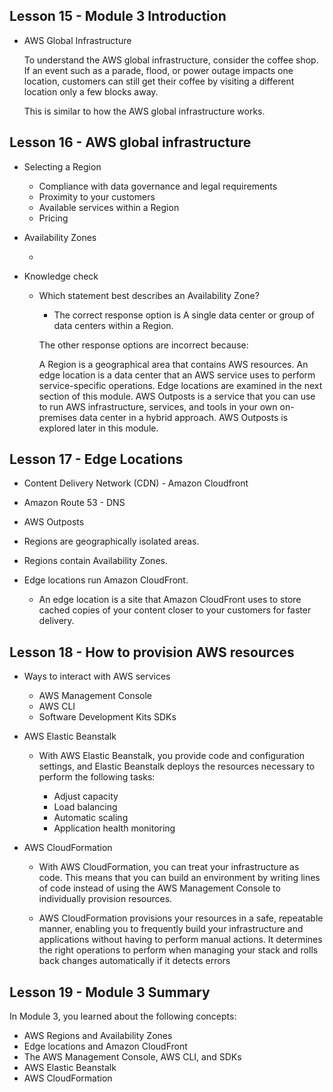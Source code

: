 ## Lesson 15 - Module 3 Introduction

- AWS Global Infrastructure

  To understand the AWS global infrastructure, consider the coffee shop. If an event such as a parade, flood, or power outage impacts one location, customers can still get their coffee by visiting a different location only a few blocks away.

  This is similar to how the AWS global infrastructure works.

## Lesson 16 - AWS global infrastructure

- Selecting a Region

  - Compliance with data governance and legal requirements
  - Proximity to your customers
  - Available services within a Region
  - Pricing

- Availability Zones

  -

- Knowledge check

  - Which statement best describes an Availability Zone?

    - The correct response option is A single data center or group of data centers within a Region.

    The other response options are incorrect because:

    A Region is a geographical area that contains AWS resources.
    An edge location is a data center that an AWS service uses to perform service-specific operations. Edge locations are examined in the next section of this module.
    AWS Outposts is a service that you can use to run AWS infrastructure, services, and tools in your own on-premises data center in a hybrid approach. AWS Outposts is explored later in this module.

## Lesson 17 - Edge Locations

- Content Delivery Network (CDN) - Amazon Cloudfront
- Amazon Route 53 - DNS
- AWS Outposts

- Regions are geographically isolated areas.
- Regions contain Availability Zones.
- Edge locations run Amazon CloudFront.
  - An edge location is a site that Amazon CloudFront uses to store cached copies of your content closer to your customers for faster delivery.

## Lesson 18 - How to provision AWS resources

- Ways to interact with AWS services

  - AWS Management Console
  - AWS CLI
  - Software Development Kits SDKs

- AWS Elastic Beanstalk

  - With AWS Elastic Beanstalk, you provide code and configuration settings, and Elastic Beanstalk deploys the resources necessary to perform the following tasks:

    - Adjust capacity
    - Load balancing
    - Automatic scaling
    - Application health monitoring

- AWS CloudFormation

  - With AWS CloudFormation, you can treat your infrastructure as code. This means that you can build an environment by writing lines of code instead of using the AWS Management Console to individually provision resources.

  - AWS CloudFormation provisions your resources in a safe, repeatable manner, enabling you to frequently build your infrastructure and applications without having to perform manual actions. It determines the right operations to perform when managing your stack and rolls back changes automatically if it detects errors

## Lesson 19 - Module 3 Summary

In Module 3, you learned about the following concepts:

- AWS Regions and Availability Zones
- Edge locations and Amazon CloudFront
- The AWS Management Console, AWS CLI, and SDKs
- AWS Elastic Beanstalk
- AWS CloudFormation
